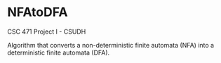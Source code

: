 # NFAtoDFA
CSC 471 Project I - CSUDH

Algorithm that converts a non-deterministic finite automata (NFA) into a deterministic finite automata (DFA).
